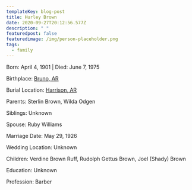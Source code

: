 ```yaml
---
templateKey: blog-post
title: Hurley Brown
date: 2020-09-27T20:12:56.577Z
description: " "
featuredpost: false
featuredimage: /img/person-placeholder.png
tags:
  - family
---
```

Born: April 4, 1901 | Died: June 7, 1975

Birthplace: [Bruno, AR](https://en.wikipedia.org/wiki/Prescott,_Arkansas)

Burial Location: [Harrison, AR](https://en.wikipedia.org/wiki/Prescott,_Arkansas)

Parents: Sterlin Brown, Wilda Odgen

Siblings: Unknown

Spouse: Ruby Williams 

Marriage Date: May 29, 1926

Wedding Location: [](https://en.wikipedia.org/wiki/Prescott,_Arkansas)Unknown

Children: Verdine Brown Ruff, Rudolph Gettus Brown, Joel (Shady) Brown

Education: Unknown

Profession: Barber